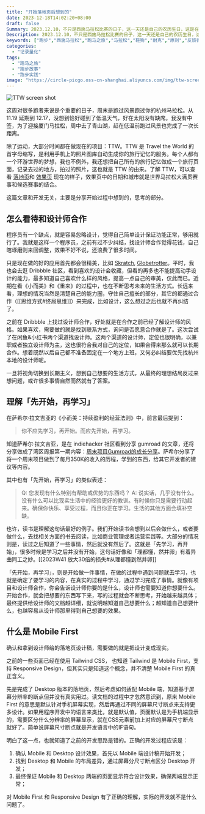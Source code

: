 ```yaml
---
title: "开始落地页后想到的"
date: 2023-12-18T14:02:20+08:00
draft: false
Summary: 2023.12.10，不只是西施马拉松比赛的日子，这一天还是自己的农历生日，这是在报名之后偶然发现的。想着生日当天参加一场半马很有意义，如果能挑战半马130成功，那也将是非常值得的纪念！只是我失败了，还是完败，在经历痛苦的失败中可以学到更多。
Description: 2023.12.10，不只是西施马拉松比赛的日子，这一天还是自己的农历生日，这是在报名之后偶然发现的。想着生日当天参加一场半马很有意义，如果能挑战半马130成功，那也将是非常值得的纪念！只是我失败了，还是完败，在经历痛苦的失败中可以学到更多。
keywords: ["跑步","西施马拉松","跑马之旅","马拉松","鞋狗","耐克","原则","反馈循环","经验教训"]
categories:
  - "记录量化"
tags:
  - "跑马之旅"
  - "跑步故事"
  - "跑步实践"
image: "https://circle-picgo.oss-cn-shanghai.aliyuncs.com/img/ttw-screen-shot.png"
---
```


![TTW screen shot](https://circle-picgo.oss-cn-shanghai.aliyuncs.com/img/ttw-screen-shot.png)

这周对很多跑者来说是个重要的日子，周末是跑过风景跑过你的杭州马拉松。从 11.19 延期到 12.17，没想到恰好碰到了低温天气，好在太阳没有缺席。我没有中签，为了迎接厦门马拉松，周中去了青山湖，赶在低温前跑过风景也完成了一次长距离。

除了运动，大部分时间都在做现在的项目：TTW。TTW 是 Travel the World 的首字母缩写，是利用手机上的照片图库自动生成你的旅行记忆的服务。每个人都有一个环游世界的梦想，我也不例外，我还想把自己所有的旅行记忆做成一个旅行页面，记录去过的地方，拍过的照片，这也就是 TTW 的由来。了解 TTW，可以查看 [落地页](https://ttw.usistem.com/)和 [效果页](https://ttw.usistem.com/journey) 现在的样子，效果页中的日期和城市就是世界马拉松大满贯赛事和候选赛事的结合。

这篇文章和开发无关，主要是分享开始过程中想到的，思考的部分。

## 怎么看待和设计师合作

程序员有一个缺点，就是容易忽略设计，觉得自己简单设计保证功能正常，够用就行了。我就是这样一个程序员，之前有过不少纠结，找设计师合作觉得花钱，自己瞎琢磨则来回调整，效果不好不说，还浪费了很多时间。

只是现在做的好的应用首先都会很精美，比如 [Skratch](https://www.skratch.world/), [Globetrotter](https://apps.apple.com/us/app/globetrotter-travel-tracker/id6469319235)。平时，我也会去逛 Dribbble 社区，看到喜欢的设计会收藏，但看的再多也不能提高动手设计的能力，最多知道自己喜欢什么样的风格，提高一点自己的审美，仅此而已。近期在看《小而美》和《重来》的过程中，也在不断思考未来的生活方式。长远来看，理想的情况当然是清楚自己的能力圈，守住自己擅长的部分，其它的都通过合作（[[思维方式#终局思维]]）来完成，比如设计，这么想过之后也就不再纠结了。

之前在 Dribbble 上找过设计师合作，好处就是在合作之前已经了解设计师的风格。如果喜欢，需要做的就是找到联系方式，询问是否愿意合作就是了。这次尝试了在闲鱼&小红书两个渠道找设计师。这两个渠道的设计师，定位也很明确，以兼职或者独立设计师为主，这也很符合我对自己的定位，如果合得来那么就可以长期合作。想着既然以后自己都不准备固定在一个地方上班，又何必纠结要优先找杭州本地的设计师呢。

一旦将视角切换到长期主义，想到自己想要的生活方式，从最终的理想结局反过来想问题，或许很多事情自然而然就有了答案。

## 理解「先开始，再学习」

在萨希尔·拉文吉亚的《小而美：持续盈利的经营法则》中，前言最后提到：

> 你不应先学习，再开始。而应先开始，再学习。

知道萨希尔·拉文吉亚，是在 indiehacker 社区看到分享 gumroad 的文章，还将分享做成了湾区周报第一期内容：[周末项目Gumroad的成长分享](https://usistem.com/zh/the-bay-area/weekend-gumroad-making-350k-mrr/)。萨希尔分享了将一个周末项目做到了每月350K的收入的历程，学到的东西，给其它开发者的建议等内容。

其中也有「先开始，再学习」的类似表述：

> Q: 您发现有什么特别有帮助或优势的东西吗？
> A: 说实话，几乎没有什么。没有什么可以比现实生活中的经验更好的教训。有时候你只是需要行动起来。确保你快乐、享受过程，而且你正在学习。生活的其他方面会填补空缺。

也许，读书是理解这句话最好的例子。我们开始读书会想到以后会做什么，或者要做什么，去找相关方面的书去阅读，比如商业管理或者运营实践等。大部分的情况则是，读过之后知道了一些事情，然后就没有然后了。这就是「先学习，再开始」，很多时候是学习之后并没有开始，这句话好像和「理都懂，然并卵」有着异曲同工之妙。[[2023W41 放大30倍的损失#从理都懂到然并卵]]

「先开始，再学习」，则是开始做一件事情，在做的过程中遇到问题就去学习，也就是确定了要学习的内容，在真实的过程中学习，通过学习完成了事情。就像有项目和设计师合作，你会告诉设计师你要的是什么，设计师也需要知道你想要什么。开始合作，就会把想要的东西写下来，写的过程就会不断思考，开始越来越具体；最终提供给设计师的文档越详细，就说明越知道自己想要什么；越知道自己想要什么，也越容易从设计师那里得到自己想要的效果。

## 什么是 Mobile First

确认和拿到设计师给的落地页设计稿，需要做的就是把设计变成现实。

之前的一些页面已经在使用 Tailwind CSS， 也知道 Tailwind 是 Mobile First，支持 Responsive Design，但其实只是知道这个概念，并不清楚 Mobile First 的真正含义。

先是完成了 Desktop 版本的落地页，然后考虑如何适配 Mobile 端，知道基于屏幕分辨率的断点但并没有真实用过。读文档的过程中才忽然意识到，原来 Mobile First 的意思是默认针对手机屏幕实现，然后再通过不同的屏幕尺寸断点来支持更多设计。如果用程序开发中的语言来类比，就是默认值，页面默认是为手机端显示的，需要区分什么分辨率的屏幕显示，就在CSS元素前加上对应的屏幕尺寸断点就好了。简单说屏幕尺寸断点就是开发语言中的IF语句。

明白了这一点，也就知道了之前的开发思路是错的。正确的开发过程应该是：

1. 确认 Mobile 和 Desktop 设计效果，首先以 Mobile 端设计稿开始开发；
2. 找到 Desktop 和 Mobile 的布局差异，通过屏幕分尺寸断点区分 Desktop 开发；
3. 最终保证 Mobile 和 Desktop 两端的页面显示符合设计效果，确保两端显示正常；

对 Mobile First 和 Responsive Design 有了正确的理解，实际的开发就不是什么问题了。
